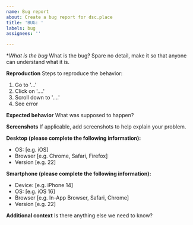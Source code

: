 ```yaml
---
name: Bug report
about: Create a bug report for dsc.place
title: 'BUG: '
labels: bug
assignees: ''

---
```


**What is the bug*
What is the bug? Spare no detail, make it so that anyone can understand what it is.

**Reproduction**
Steps to reproduce the behavior:
1. Go to '...'
2. Click on '....'
3. Scroll down to '....'
4. See error

**Expected behavior**
What was supposed to happen?

**Screenshots**
If applicable, add screenshots to help explain your problem.

**Desktop (please complete the following information):**
 - OS: [e.g. iOS]
 - Browser [e.g. Chrome, Safari, Firefox]
 - Version [e.g. 22]

**Smartphone (please complete the following information):**
 - Device: [e.g. iPhone 14]
 - OS: [e.g. iOS 16]
 - Browser [e.g. In-App Browser, Safari, Chrome]
 - Version [e.g. 22]

**Additional context**
Is there anything else we need to know?
